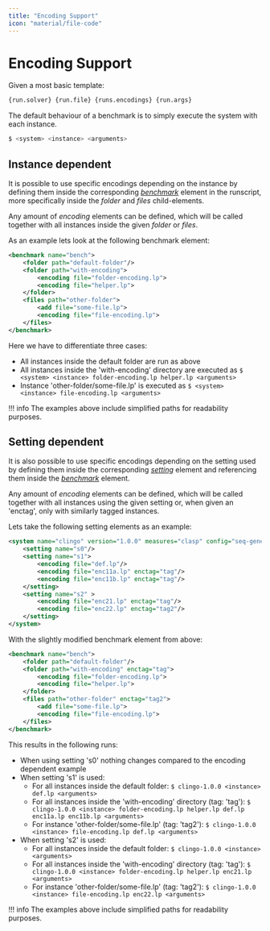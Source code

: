 ```yaml
---
title: "Encoding Support"
icon: "material/file-code"
---
```


# Encoding Support

Given a most basic template:
```bash
{run.solver} {run.file} {runs.encodings} {run.args}
```
The default behaviour of a benchmark is to simply execute the system with each instance.

```bash
$ <system> <instance> <arguments>
```

## Instance dependent

It is possible to use specific encodings depending on the instance by defining them inside the corresponding [*benchmark*](../getting_started/bgen/runscript.md#benchmark-sets) element in the runscript, more specifically inside the *folder* and *files* child-elements.

Any amount of *encoding* elements can be defined, which will be called together with all instances inside the given *folder* or *files*.

As an example lets look at the following benchmark element:
```xml
<benchmark name="bench">
    <folder path="default-folder"/>
    <folder path="with-encoding">
        <encoding file="folder-encoding.lp">
        <encoding file="helper.lp">
    </folder>
    <files path="other-folder">
        <add file="some-file.lp">
        <encoding file="file-encoding.lp">
    </files>
</benchmark>
```
Here we have to differentiate three cases:

- All instances inside the default folder are run as above
- All instances inside the 'with-encoding' directory are executed as
 `$ <system> <instance> folder-encoding.lp helper.lp <arguments>`
- Instance 'other-folder/some-file.lp' is executed as
 `$ <system> <instance> file-encoding.lp <arguments>`

!!! info
    The examples above include simplified paths for readability purposes.


## Setting dependent

It is also possible to use specific encodings depending on the setting used by defining them inside the corresponding [*setting*](../getting_started/bgen/runscript.md#setting) element and referencing them inside the [*benchmark*](../getting_started/bgen/runscript.md#benchmark-sets) element.

Any amount of *encoding* elements can be defined, which will be called together with all instances using the given setting or, when given an 'enctag', only with similarly tagged instances.

Lets take the following setting elements as an example:
```xml
<system name="clingo" version="1.0.0" measures="clasp" config="seq-generic">
    <setting name="s0"/>
    <setting name="s1">
        <encoding file="def.lp"/>
        <encoding file="enc11a.lp" enctag="tag"/>
        <encoding file="enc11b.lp" enctag="tag"/>
    </setting>
    <setting name="s2" >
        <encoding file="enc21.lp" enctag="tag"/>
        <encoding file="enc22.lp" enctag="tag2"/>
    </setting>
</system>
```
With the slightly modified benchmark element from above:
```xml
<benchmark name="bench">
    <folder path="default-folder"/>
    <folder path="with-encoding" enctag="tag">
        <encoding file="folder-encoding.lp">
        <encoding file="helper.lp">
    </folder>
    <files path="other-folder" enctag="tag2">
        <add file="some-file.lp">
        <encoding file="file-encoding.lp">
    </files>
</benchmark>
```
This results in the following runs:

- When using setting 's0' nothing changes compared to the encoding dependent example
- When setting 's1' is used:
    - For all instances inside the default folder:
    `$ clingo-1.0.0 <instance> def.lp <arguments>`
    - For all instances inside the 'with-encoding' directory (tag: 'tag'):
    `$ clingo-1.0.0 <instance> folder-encoding.lp helper.lp def.lp enc11a.lp enc11b.lp <arguments>`
    - For instance 'other-folder/some-file.lp' (tag: 'tag2'):
    `$ clingo-1.0.0 <instance> file-encoding.lp def.lp <arguments>`
- When setting 's2' is used:
    - For all instances inside the default folder:
    `$ clingo-1.0.0 <instance> <arguments>`
    - For all instances inside the 'with-encoding' directory (tag: 'tag'):
    `$ clingo-1.0.0 <instance> folder-encoding.lp helper.lp enc21.lp <arguments>`
    - For instance 'other-folder/some-file.lp' (tag: 'tag2'):
    `$ clingo-1.0.0 <instance> file-encoding.lp enc22.lp <arguments>`

!!! info
    The examples above include simplified paths for readability purposes.
